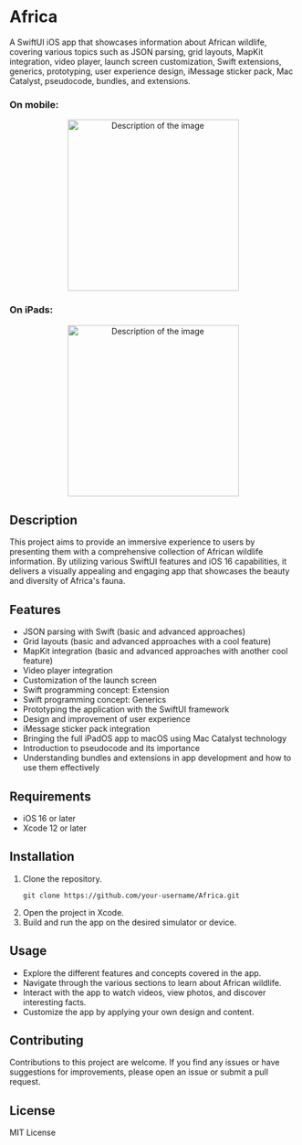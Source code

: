 # Africa

A SwiftUI iOS app that showcases information about African wildlife, covering various topics such as JSON parsing, grid layouts, MapKit integration, video player, launch screen customization, Swift extensions, generics, prototyping, user experience design, iMessage sticker pack, Mac Catalyst, pseudocode, bundles, and extensions.

### On mobile:
<p align="center">
  <img src="https://github.com/tacettinkustu/Africa/assets/51737508/9e1ad644-3138-4239-ba9f-41eb45fc39aa" alt="Description of the image" width="300">
</p>

### On iPads:
<p align="center">
  <img src="https://github.com/tacettinkustu/Africa/assets/51737508/d3fa17ac-5b8d-4c2e-b026-18538d91c20b" alt="Description of the image" width="300">
</p>

## Description

This project aims to provide an immersive experience to users by presenting them with a comprehensive collection of African wildlife information. By utilizing various SwiftUI features and iOS 16 capabilities, it delivers a visually appealing and engaging app that showcases the beauty and diversity of Africa's fauna.

## Features

- JSON parsing with Swift (basic and advanced approaches)
- Grid layouts (basic and advanced approaches with a cool feature)
- MapKit integration (basic and advanced approaches with another cool feature)
- Video player integration
- Customization of the launch screen
- Swift programming concept: Extension
- Swift programming concept: Generics
- Prototyping the application with the SwiftUI framework
- Design and improvement of user experience
- iMessage sticker pack integration
- Bringing the full iPadOS app to macOS using Mac Catalyst technology
- Introduction to pseudocode and its importance
- Understanding bundles and extensions in app development and how to use them effectively

## Requirements

- iOS 16 or later
- Xcode 12 or later

## Installation

1. Clone the repository.
   ```shell
   git clone https://github.com/your-username/Africa.git
   ```
2. Open the project in Xcode.
3. Build and run the app on the desired simulator or device.

## Usage
- Explore the different features and concepts covered in the app.
- Navigate through the various sections to learn about African wildlife.
- Interact with the app to watch videos, view photos, and discover interesting facts.
- Customize the app by applying your own design and content.

## Contributing
Contributions to this project are welcome. If you find any issues or have suggestions for improvements, please open an issue or submit a pull request.

## License
MIT License
